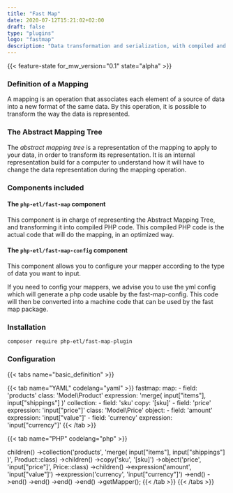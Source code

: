 ```yaml
---
title: "Fast Map"
date: 2020-07-12T15:21:02+02:00
draft: false
type: "plugins"
logo: "fastmap"
description: "Data transformation and serialization, with compiled and static mappers"
---
```


{{< feature-state for_mw_version="0.1" state="alpha" >}}

### Definition of a Mapping

A mapping is an operation that associates each element of a source of data into 
a new format of the same data. By this operation, it is possible to transform
the way the data is represented.

### The Abstract Mapping Tree

The _abstract mapping tree_ is a representation of the mapping to apply to your
data, in order to transform its representation. It is an internal representation
build for a computer to understand how it will have to change the data representation
during the mapping operation.

### Components included

#### The `php-etl/fast-map` component

This component is in charge of representing the Abstract Mapping Tree, and transforming
it into compiled PHP code. This compiled PHP code is the actual code that will do the 
mapping, in an optimized way.
 
#### The `php-etl/fast-map-config` component
This component allows you to configure your mapper according to the type of data you want to input.

If you need to config your mappers, we advise you to use the yml config which will generate a php code usable by the fast-map-config.
This code will then be converted into a machine code that can be used by the fast map package.

### Installation

```shell
composer require php-etl/fast-map-plugin
```

### Configuration
{{< tabs name="basic_definition" >}}

{{< tab name="YAML" codelang="yaml"  >}}
fastmap:
  map:
    - field: 'products'
      class: 'Model\\Product'
      expression: 'merge( input["items"], input["shippings"] )'
      collection:
        - field: 'sku'
          copy: '[sku]'
        - field: 'price'
          expression: 'input["price"]'
          class: 'Model\\Price'
          object:
            - field: 'amount'
              expression: 'input["value"]'
            - field: 'currency'
              expression: 'input["currency"]'
{{< /tab >}}

{{< tab name="PHP" codelang="php"  >}}
<?php

use Kiboko\Component\FastMapConfig\CompositeBuilder;
use Kiboko\Component\FastMapConfig\ObjectBuilder;
use Kiboko\Component\FastMap\Compiler;
use Kiboko\Component\FastMap\PropertyAccess\EmptyPropertyPath;
use Symfony\Component\ExpressionLanguage\ExpressionFunction;
use Model\Product;
use Model\Price;

$mapper = (new ObjectBuilder(Order::class, null, $interpreter))
 ->children()
     ->collection('products', 'merge( input["items"], input["shippings"] )', Product::class)
         ->children()
             ->copy('sku', '[sku]')
             ->object('price', 'input["price"]', Price::class)
                 ->children()
                     ->expression('amount', 'input["value"]')
                     ->expression('currency', 'input["currency"]')
                 ->end()
             ->end()
         ->end()
     ->end()
 ->end()
 ->getMapper();
{{< /tab >}}

{{< /tabs >}}
